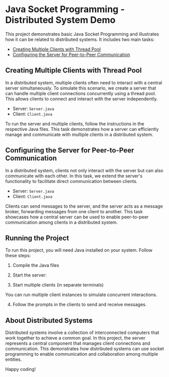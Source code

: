 # Java Socket Programming - Distributed System Demo

This project demonstrates basic Java Socket Programming and illustrates how it can be related to distributed systems. It includes two main tasks:

- [Creating Multiple Clients with Thread Pool](#creating-multiple-clients-with-thread-pool)
- [Configuring the Server for Peer-to-Peer Communication](#configuring-the-server-for-peer-to-peer-communication)

## Creating Multiple Clients with Thread Pool

In a distributed system, multiple clients often need to interact with a central server simultaneously. To simulate this scenario, we create a server that can handle multiple client connections concurrently using a thread pool. This allows clients to connect and interact with the server independently.

- Server: `Server.java`
- Client: `Client.java`

To run the server and multiple clients, follow the instructions in the respective Java files. This task demonstrates how a server can efficiently manage and communicate with multiple clients in a distributed system.

## Configuring the Server for Peer-to-Peer Communication

In a distributed system, clients not only interact with the server but can also communicate with each other. In this task, we extend the server's functionality to facilitate direct communication between clients.

- Server: `Server.java`
- Client: `Client.java`

Clients can send messages to the server, and the server acts as a message broker, forwarding messages from one client to another. This task showcases how a central server can be used to enable peer-to-peer communication among clients in a distributed system.

## Running the Project

To run this project, you will need Java installed on your system. Follow these steps:

1. Compile the Java files

2. Start the server:

3. Start multiple clients (in separate terminals)

You can run multiple client instances to simulate concurrent interactions.

4. Follow the prompts in the clients to send and receive messages.

## About Distributed Systems

Distributed systems involve a collection of interconnected computers that work together to achieve a common goal. In this project, the server represents a central component that manages client connections and communication. This demonstrates how distributed systems can use socket programming to enable communication and collaboration among multiple entities.

Happy coding!



